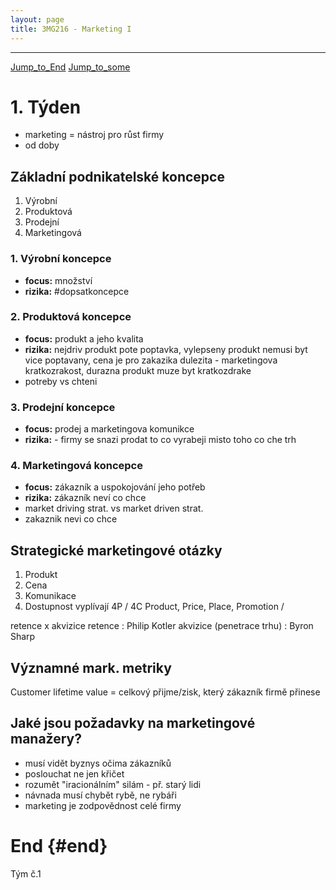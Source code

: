 ```yaml
---
layout: page
title: 3MG216 - Marketing I
---
```

-----
[Jump_to_End](#end)
[Jump_to_some](#4-marketingová-koncepce)

# 1. Týden

- marketing = nástroj pro růst firmy
- od doby 

## Základní podnikatelské koncepce
1. Výrobní
2. Produktová
3. Prodejní
4. Marketingová

### 1. Výrobní koncepce
- **focus:** množství
- **rizika:** #dopsatkoncepce

### 2. Produktová koncepce
- **focus:** produkt a jeho kvalita
- **rizika:** nejdriv produkt pote poptavka, vylepseny produkt nemusi byt vice poptavany, cena je pro zakazika dulezita - marketingova kratkozrakost, durazna produkt muze byt kratkozdrake
- potreby vs chteni

### 3. Prodejní koncepce
- **focus:** prodej a marketingova komunikce
- **rizika:** - firmy se snazi prodat to co vyrabeji misto toho co che trh

### 4. Marketingová koncepce
- **focus:** zákazník a uspokojování jeho potřeb
- **rizika:** zákazník neví co chce
- market driving strat. vs market driven strat.
-  zakaznik nevi co chce 

## Strategické marketingové otázky
1. Produkt
2. Cena
3. Komunikace
4. Dostupnost
vyplívají 4P / 4C
Product, Price, Place, Promotion / 

retence x akvizice
	retence : Philip Kotler
	akvizice (penetrace trhu) : Byron Sharp
## Významné mark. metriky
Customer lifetime value = celkový přijme/zisk, který zákazník firmě přinese


## Jaké jsou požadavky na marketingové manažery?
- musí vidět byznys očima zákazníků
- poslouchat ne jen křičet
- rozumět "iracionálním" silám - př. starý lidi
- návnada musí chybět rybě, ne rybáři
- marketing je zodpovědnost celé firmy

# End {#end}

Tým č.1